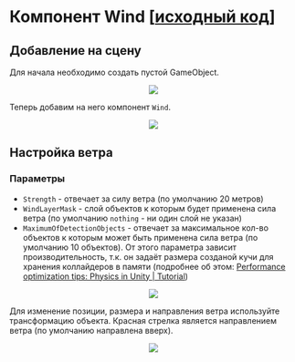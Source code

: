 # Компонент Wind [[исходный код](https://github.com/Bit-of-Meat/Path-of-Hermes/blob/master/Assets/Scripts/Physics/Wind.cs)]
## Добавление на сцену
Для начала необходимо создать пустой GameObject.

<p align="center">
  <img src="https://user-images.githubusercontent.com/36131441/184846025-ff3d4d7a-93b4-4ab7-a1ef-7e38315d3e43.png" />
</p>

Теперь добавим на него компонент ``Wind``.

<p align="center">
  <img src="https://user-images.githubusercontent.com/36131441/184847239-b06063e5-d862-461b-a11e-ca37b9762657.png" />
</p>

## Настройка ветра
### Параметры
* ``Strength`` - отвечает за силу ветра (по умолчанию 20 метров)
* ``WindLayerMask`` - слой объектов к которым будет применена сила ветра (по умолчанию ``nothing`` - ни один слой не указан)
* ``MaximumOfDetectionObjects`` - отвечает за максимальное кол-во объектов к которым может быть применена сила ветра (по умолчанию 10 объектов).
От этого параметра зависит производительность, т.к. он задаёт размера созданой кучи для хранения коллайдеров в памяти (подробнее об этом: [Performance optimization tips: Physics in Unity | Tutorial](https://youtu.be/pTz3LMQpvfA?t=583))

<p align="center">
  <img src="https://user-images.githubusercontent.com/36131441/185073962-1f2faa29-46a1-4625-ab0d-091bb232ce3e.png" />
</p>

Для изменение позиции, размера и направления ветра используйте трансформацию объекта. Красная стрелка является направлением ветра (по умолчанию направлена вверх).

<p align="center">
  <img src="https://user-images.githubusercontent.com/36131441/185073696-a478bbd3-9452-4f4d-a798-5bb07cb76f05.png" />
</p>